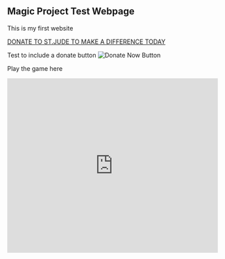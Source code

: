 ## Magic Project Test Webpage
This is my first website

[DONATE TO ST.JUDE TO MAKE A DIFFERENCE TODAY](https://www.stjude.org/donate/donate-to-st-jude.html)

Test to include a donate button
![Donate Now Button](https://github.com/getmagic-shilpa-gupta/getmagic-shilpa-gupta.github.io/blob/master/donatenowbutton.jpg)

Play the game here 
<iframe src="https://scratch.mit.edu/projects/364293387/embed" allowtransparency="true" width="485" height="402" frameborder="0" scrolling="no" allowfullscreen></iframe>
